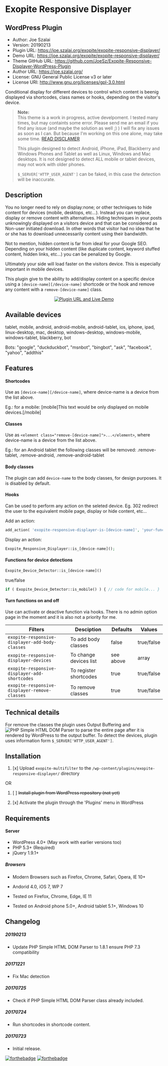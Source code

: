 # Exopite Responsive Displayer
## WordPress Plugin

- Author: Joe Szalai
- Version: 20190213
- Plugin URL: https://joe.szalai.org/exopite/exopite-responsive-displayer/
- Demo URL: https://joe.szalai.org/exopite/exopite-responsive-displayer/
- Theme GitHub URL: https://github.com/JoeSz/Exopite-Responsive-Displayer-WordPress-Plugin
- Author URL: https://joe.szalai.org/
- License: GNU General Public License v3 or later
- License URI: http://www.gnu.org/licenses/gpl-3.0.html

Conditional display for different devices to control which content is beenig displayed via shortcodes, class names or hooks, depending on the visitor's device.

> **Note:** <br>
> This theme is a work in progress, active develpoment. I tested many times, but may containts some error. Please send me an email if you find any issue (and maybe the solution as well ;) )
> I will fix any issues as soon as I can. But because I'm working on this one alone, may take some time.
> [READ DISCLAMER](https://joe.szalai.org/disclaimer/)
>
> This plugin designed to detect Android, iPhone, iPad, Blackberry and Windows Phones and Tablet as well as Linux, Windows and Mac desktops. It is not designed to detect ALL mobile or tablet devices, may not work with older phones.
>
> `$_SERVER['HTTP_USER_AGENT']` can be faked, in this case the detection will be inaccurate.

## Description

You no longer need to rely on display:none; or other techniques to hide content for devices (mobile, desktops, etc...). Instead you can replace, display or remove content with alternatives. Hiding techniques in your posts unknowingly displayed on a visitors device and that can be considered as Non-user initiated download. In other words that visitor had no idea that he or she has to download unnecessarily content using their bandwidth.

Not to mention, hidden content is far from ideal for your Google SEO. Depending on your hidden content (like duplicate content, keyword stuffed content, hidden links, etc...) you can be penalized by Google.

Ultimately your side will load faster on the visitors device. This is especially important in mobile devices.

This plugin give to the ability to add/display content on a specific device using a `[device-name][/device-name]` shortcode or the hook and remove any content with a `remove-[device-name]` class.

<p align="center">
    <a href="https://joe.szalai.org/exopite/exopite-responsive-displayer/" rel="Plugin URL and Live Demo"><img src="https://joe.szalai.org/wp-content/uploads/2017/07/plugin_live_demo.png" alt="Plugin URL and Live Demo"></a>
</p>

## Available devices

tablet, mobile, android, android-mobile, android-tablet, ios, iphone, ipad, linux-desktop, mac, desktop, windows-desktop, windows-mobile, windows-tablet, blackberry, bot

Bots: "google", "duckduckbot", "msnbot", "bingbot", "ask", "facebook", "yahoo", "addthis"

## Features

#### Shortcodes
Use as `[device-name][/device-name]`, where device-name is a device from the list above.

Eg.: for a mobile: [mobile]This text would be only displayed on mobile devices.[/mobile]

#### Classes
Use as `<element class="remove-[device-name]">...</element>`, where device-name is a device from the list above.

Eg.: for an Android tablet the following classes will be removed: .remove-tablet, .remove-android, .remove-android-tablet

#### Body classes
The plugin can add `device-name` to the body classes, for design purposes. It is disabled by default.

#### Hooks
Can be used to perform any action on the seleted device. Eg. 302 redirect the user to the equivalent mobile page, display or hide content, etc...

Add an action:
```php
add_action( 'exopite-responsive-displayer-is-[device-name]', 'your-function' );
```
Display an action:
```php
Exopite_Responsive_Displayer::is_[device-name]();
```

#### Functions for device detections
```php
Exopite_Device_Detector::is_[device-name]()
```
true/false

```php
if ( Exopite_Device_Detector::is_mobile() ) { // code for mobile... }
```

#### Turn functions on and off
Use can activate or deactive function via hooks. There is no admin option page in the moment and it is also not a priority for me.

| Filters                                       | Desciption              | Defaults  | Values     |
| --------------------------------------------- | ------------------------|-----------|------------|
| `exopite-responsive-displayer-add-body-classes` |  To add body classes    | false     | true/false |
| `exopite-responsive-displayer-devices`          |  To change devices list | see above | array      |
| `exopite-responsive-displayer-add-shortcodes`   |  To register shortcodes | true      | true/false |
| `exopite-responsive-displayer-remove-classes`   |  To remove classes      | true      | true/false |

## Technical details

For remove the classes the plugin uses Output Buffering and ![PHP Simple HTML DOM Parser](http://simplehtmldom.sourceforge.net/) to parse the entire page after it is rendered by WordPress to the output buffer.
To detect the devices, plugin uses information form `$_SERVER['HTTP_USER_AGENT']`.

## Installation

1. [x] Upload `exopite-multifilter` to the `/wp-content/plugins/exopite-responsive-displayer/` directory

OR

1. [ ] ~~Install plugin from WordPress repository (not yet)~~

2. [x] Activate the plugin through the 'Plugins' menu in WordPress

## Requirements

#### Server

* WordPress 4.0+ (May work with earlier versions too)
* PHP 5.3+ (Required)
* jQuery 1.9.1+

##### Browsers

* Modern Browsers such as Firefox, Chrome, Safari, Opera, IE 10+
* Andorid 4.0, iOS 7, WP 7

* Tested on Firefox, Chrome, Edge, IE 11
* Tested on Android phone 5.0+, Android tablet 5.1+, Windows 10

## Changelog

##### 20190213
* Update PHP Simple HTML DOM Parser to 1.8.1 ensure PHP 7.3 compatibility

##### 20171221
* Fix Mac detection

##### 20170725
* Check if PHP Simple HTML DOM Parser class already included.

##### 20170724
* Run shortcodes in shortcode content.

##### 20170723
* Initial release.

[![forthebadge](http://forthebadge.com/images/badges/built-by-developers.svg)](http://forthebadge.com) [![forthebadge](http://forthebadge.com/images/badges/for-you.svg)](http://forthebadge.com)
